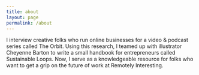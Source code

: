 ```yaml
---
title: about
layout: page
permalink: /about
---
```


I interview creative folks who run online businesses for a video & podcast series called The Orbit. Using this research, I teamed up with illustrator Cheyenne Barton to write a small handbook for entrepreneurs called Sustainable Loops. Now, I serve as a knowledgeable resource for folks who want to get a grip on the future of work at Remotely Interesting.